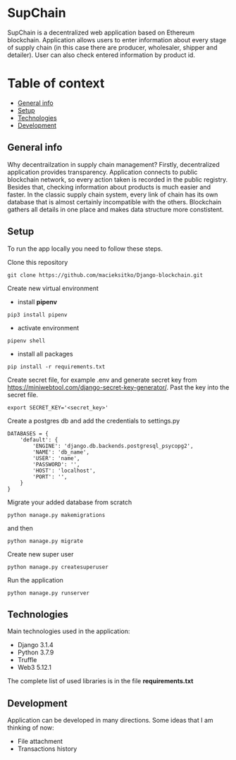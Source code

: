 # SupChain

SupChain is a decentralized web application based on Ethereum blockchain. Application allows users to enter information about every stage of supply chain (in this case there are producer, wholesaler, shipper and detailer). User can also check entered information by product id.


# Table of context

  - [General info](#General-info)
  - [Setup](#Setup)
  - [Technologies](#Technologies)
  - [Development](#Development)


## General info
Why decentrailzation in supply chain management? Firstly, decentralized application provides transparency. Application connects to public blockchain network, so every action taken is recorded in the public registry. Besides that, checking information about products is much easier and faster. In the classic supply chain system, every link of chain has its own database that is almost certainly incompatible with the others. Blockchain gathers all details in one place and makes data structure more constistent.

## Setup
To run the app locally you need to follow these steps.


Clone this repository
```
git clone https://github.com/macieksitko/Django-blockchain.git
```

Create new virtual environment
- install **pipenv**
```
pip3 install pipenv
```
 - activate environment
```
pipenv shell
```

- install all packages
```
pip install -r requirements.txt
```

Create secret file, for example .env and generate secret key from https://miniwebtool.com/django-secret-key-generator/. Past the key into  the secret file.

```
export SECRET_KEY='<secret_key>'
```

Create a postgres db and add the credentials to settings.py
```
DATABASES = {
    'default': {
        'ENGINE': 'django.db.backends.postgresql_psycopg2',
        'NAME': 'db_name',
        'USER': 'name',
        'PASSWORD': '',
        'HOST': 'localhost',
        'PORT': '',
    }
}
```

Migrate your added database from scratch
```
python manage.py makemigrations
```
and then
```
python manage.py migrate
```
Create new super user
```
python manage.py createsuperuser
```
Run the application
```
python manage.py runserver
```


## Technologies
Main technologies used in the application:
 - Django 3.1.4
 - Python 3.7.9
 - Truffle 
 - Web3 5.12.1

The complete list of used libraries is in the file **requirements.txt**
## Development
Application can be developed in many directions. Some ideas that I am thinking of now:
 - File attachment
 - Transactions history


